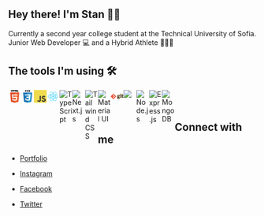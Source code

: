 ## Hey there! I'm Stan 👨‍💻

Currently a second year college student at the Technical University of Sofia. <br/> Junior Web Developer 💻 and a Hybrid Athlete 🏃‍♂💪 

## The tools I'm using 🛠

<img align="left" alt="HTML5" width="26px" src="https://raw.githubusercontent.com/github/explore/80688e429a7d4ef2fca1e82350fe8e3517d3494d/topics/html/html.png"/>
<img align="left" alt="CSS3" width="26px" src="https://raw.githubusercontent.com/github/explore/80688e429a7d4ef2fca1e82350fe8e3517d3494d/topics/css/css.png" />
<img align="left" alt="JavaScript" width="26px" src="https://raw.githubusercontent.com/github/explore/80688e429a7d4ef2fca1e82350fe8e3517d3494d/topics/javascript/javascript.png" />
<img align="left" alt="React" width="26px" src="https://raw.githubusercontent.com/github/explore/80688e429a7d4ef2fca1e82350fe8e3517d3494d/topics/react/react.png" />
<img align="left" alt="TypeScript" width="26px" src="https://iconape.com/wp-content/png_logo_vector/typescript.png"/>
<img align="left" alt="Next.js" width="26px" src="https://qph.fs.quoracdn.net/main-qimg-744f96b18fb3ef81b05512d78b679e25"/>
<img align="left" alt="Tailwind CSS" width="26px" src="https://upload.wikimedia.org/wikipedia/commons/thumb/d/d5/Tailwind_CSS_Logo.svg/2048px-Tailwind_CSS_Logo.svg.png"/>
<img align="left" alt="Material UI" width="26px" src="https://v4.mui.com/static/logo.png"/>
<img align="left" alt="Git" width="26px" src="https://raw.githubusercontent.com/github/explore/80688e429a7d4ef2fca1e82350fe8e3517d3494d/topics/git/git.png" />
<img align="left" style="color:white;" alt="GitHub" width="26px" src="https://upload.wikimedia.org/wikipedia/commons/9/91/Octicons-mark-github.svg" />
<img align="left" alt="Node.js" width="26px" src="https://media.istockphoto.com/vectors/nodejs-vector-logo-backend-programming-in-javascript-server-vector-id1195857274?k=20&m=1195857274&s=170667a&w=0&h=k8oHsv3ehrvhviozLlvhEjGHweiHU7hbBv7bHEkgUqc="/>
<img align="left" alt="Express.js" width="26px" src="https://expressjs.com/images/express-facebook-share.png"/>
<img align="left" alt="MongoDB" width="26px" src="https://www.ictdemy.com/images/5728/mdb.png"/>

<br/>
<br/>

## Connect with me


- [Portfolio](https://standimitrov.vercel.app/)

- [Instagram](https://www.instagram.com/st.dimitrovv/)

- [Facebook](https://www.facebook.com/stanimir.dimitrov.5494)

- [Twitter](https://twitter.com/standimitrovv)


